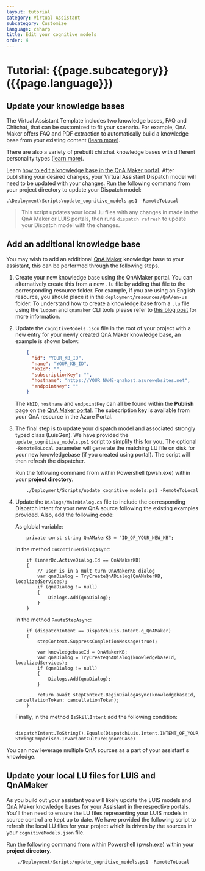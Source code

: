 ```yaml
---
layout: tutorial
category: Virtual Assistant
subcategory: Customize
language: csharp
title: Edit your cognitive models
order: 4
---
```


# Tutorial: {{page.subcategory}} ({{page.language}})

## Update your knowledge bases
The Virtual Assistant Template includes two knowledge bases, FAQ and Chitchat, that can be customized to fit your scenario. For example, QnA Maker offers FAQ and PDF extraction to automatically build a knowledge base from your existing content ([learn more](https://docs.microsoft.com/en-us/azure/cognitive-services/qnamaker/concepts/data-sources-supported)). 

There are also a variety of prebuilt chitchat knowledge bases with different personality types ([learn more](https://docs.microsoft.com/en-us/azure/cognitive-services/qnamaker/how-to/chit-chat-knowledge-base)). 

Learn [how to edit a knowledge base in the QnA Maker portal](https://docs.microsoft.com/en-us/azure/cognitive-services/qnamaker/how-to/edit-knowledge-base). After publishing your desired changes, your Virtual Assistant Dispatch model will need to be updated with your changes. Run the following command from your project directory to update your Dispatch model:
```
.\Deployment\Scripts\update_cognitive_models.ps1 -RemoteToLocal
```
> This script updates your local .lu files with any changes in made in the QnA Maker or LUIS portals, then runs `dispatch refresh` to update your Dispatch model with the changes.

## Add an additional knowledge base

You may wish to add an additional [QnA Maker](https://www.qnamaker.ai/) knowledge base to your assistant, this can be performed through the following steps.

1. Create your new knowledge base using the QnAMaker portal. You can alternatively create this from a new `.lu` file by adding that file to the corresponding resource folder. For example, if you are using an English resource, you should place it in the `deployment/resources/QnA/en-us` folder. To understand how to create a knowledge base from a `.lu` file using the `ludown` and `qnamaker` CLI tools please refer to [this blog post](https://blog.botframework.com/2018/06/20/qnamaker-with-the-new-botbuilder-tools-for-local-development/) for more information.

1. Update the `cognitiveModels.json` file in the root of your project with a new entry for your newly created QnA Maker knowledge base, an example is shown below:

    ```json
        {
          "id": "YOUR_KB_ID",
          "name": "YOUR_KB_ID",
          "kbId": "",
          "subscriptionKey": "",
          "hostname": "https://YOUR_NAME-qnahost.azurewebsites.net",
          "endpointKey": ""
        }
    ```

    The `kbID`, `hostname` and `endpointKey` can all be found within the **Publish** page on the [QnA Maker portal](https://qnamaker.ai). The subscription key is available from your QnA resource in the Azure Portal.

1. The final step is to update your dispatch model and associated strongly typed class (LuisGen). We have provided the `update_cognitive_models.ps1` script to simplify this for you. The optional `-RemoteToLocal` parameter will generate the matching LU file on disk for your new knowledgebase (if you created using portal). The script will then refresh the dispatcher. 

    Run the following command from within  Powershell (pwsh.exe) within your **project directory**.

    ```shell
        ./Deployment/Scripts/update_cognitive_models.ps1 -RemoteToLocal
    ```

1. Update the `Dialogs/MainDialog.cs` file to include the corresponding Dispatch intent for your new QnA source following the existing examples provided. Also, add the following code:

    As globlal variable:
    ```shell
        private const string QnAMakerKB = "ID_OF_YOUR_NEW_KB";
    ```

    In the method `OnContinueDialogAsync`:
    ```shell
        if (innerDc.ActiveDialog.Id == QnAMakerKB)
        {
            // user is in a mult turn QnAMakerKB dialog
            var qnaDialog = TryCreateQnADialog(QnAMakerKB, localizedServices);
            if (qnaDialog != null)
            {
                Dialogs.Add(qnaDialog);
            }
        }
    ```

    In the method `RouteStepAsync`:
    ```shell
        if (dispatchIntent == DispatchLuis.Intent.q_QnAMaker)
        {
            stepContext.SuppressCompletionMessage(true);

            var knowledgebaseId = QnAMakerKB;
            var qnaDialog = TryCreateQnADialog(knowledgebaseId, localizedServices);
            if (qnaDialog != null)
            {
                Dialogs.Add(qnaDialog);
            }

            return await stepContext.BeginDialogAsync(knowledgebaseId, cancellationToken: cancellationToken);
        }
    ```

    Finally, in the method `IsSkillIntent` add the following condition:
    ```shell
        dispatchIntent.ToString().Equals(DispatchLuis.Intent.INTENT_OF_YOUR_NEW_kb.ToString(), StringComparison.InvariantCultureIgnoreCase)
    ```

    

You can now leverage multiple QnA sources as a part of your assistant's knowledge.

## Update your local LU files for LUIS and QnAMaker

As you build out your assistant you will likely update the LUIS models and QnA Maker knowledge bases for your Assistant in the respective portals. You'll then need to ensure the LU files representing your LUIS models in source control are kept up to date. We have provided the following script to refresh the local LU files for your project which is driven by the sources in your `cognitiveModels.json` file.

Run the following command from within  Powershell (pwsh.exe) within your **project directory**.

```shell
    ./Deployment/Scripts/update_cognitive_models.ps1 -RemoteToLocal
```